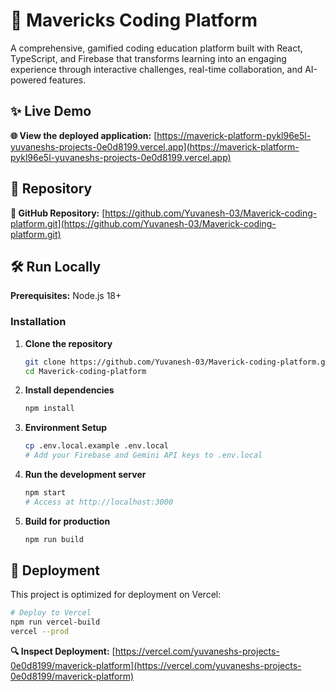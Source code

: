 # 🚀 Mavericks Coding Platform

A comprehensive, gamified coding education platform built with React, TypeScript, and Firebase that transforms learning into an engaging experience through interactive challenges, real-time collaboration, and AI-powered features.

## ✨ Live Demo

**🌐 View the deployed application:** [https://maverick-platform-pykl96e5l-yuvaneshs-projects-0e0d8199.vercel.app](https://maverick-platform-pykl96e5l-yuvaneshs-projects-0e0d8199.vercel.app)

## 📁 Repository

**🔗 GitHub Repository:** [https://github.com/Yuvanesh-03/Maverick-coding-platform.git](https://github.com/Yuvanesh-03/Maverick-coding-platform.git)

## 🛠️ Run Locally

**Prerequisites:** Node.js 18+

### Installation

1. **Clone the repository**
   ```bash
   git clone https://github.com/Yuvanesh-03/Maverick-coding-platform.git
   cd Maverick-coding-platform
   ```

2. **Install dependencies**
   ```bash
   npm install
   ```

3. **Environment Setup**
   ```bash
   cp .env.local.example .env.local
   # Add your Firebase and Gemini API keys to .env.local
   ```

4. **Run the development server**
   ```bash
   npm start
   # Access at http://localhost:3000
   ```

5. **Build for production**
   ```bash
   npm run build
   ```

## 🚀 Deployment

This project is optimized for deployment on Vercel:

```bash
# Deploy to Vercel
npm run vercel-build
vercel --prod
```

**🔍 Inspect Deployment:** [https://vercel.com/yuvaneshs-projects-0e0d8199/maverick-platform](https://vercel.com/yuvaneshs-projects-0e0d8199/maverick-platform)
